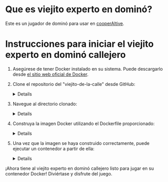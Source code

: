 # Que es viejito experto en dominó?

Este es un jugador de dominó para usar en [cooperAltive](https://github.com/2kodevs/cooperAItive/tree/master/src/games/domino).

# Instrucciones para iniciar el viejito experto en dominó callejero

1. Asegúrese de tener Docker instalado en su sistema. Puede descargarlo desde [el sitio web oficial de Docker](https://docs.docker.com/get-docker/).

2. Clone el repositorio del "viejito-de-la-calle" desde GitHub:
   <details>

   git clone https://github.com/freddysae0/viejito-de-la-calle.git

    </details>

3. Navegue al directorio clonado:

   <details>

   cd viejito-de-la-calle
    </details>

4. Construya la imagen Docker utilizando el Dockerfile proporcionado:

    <details>

   docker build -t viejito-domino .
    </details>

5. Una vez que la imagen se haya construido correctamente, puede ejecutar un contenedor a partir de ella:
    <details>

   docker run -p 8000:8000 viejito-domino
    </details>

¡Ahora tiene al viejito experto en dominó callejero listo para jugar en su contenedor Docker! Diviértase y disfrute del juego.
